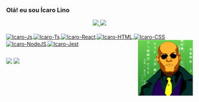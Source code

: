 ### Olá! eu sou Ícaro Lino

<div align="center">
  <a href="https://github.com/icarolino">
  <img height="180em" src="https://github-readme-stats.vercel.app/api?username=icarolino&show_icons=true&theme=codeSTACKr&include_all_commits=true&count_private=true"/>
  <img height="180em" src="https://github-readme-stats.vercel.app/api/top-langs/?username=icarolino&layout=compact&langs_count=7&theme=codeSTACKr"/>
</div>

<div style="display: inline_block"><br>
  <img align="center" alt="Icaro-Js" height="30" width="40" src="https://cdn.jsdelivr.net/gh/devicons/devicon/icons/javascript/javascript-plain.svg">
  <img align="center" alt="Icaro-Ts" height="30" width="40" src="https://cdn.jsdelivr.net/gh/devicons/devicon/icons/typescript/typescript-plain.svg">
  <img align="center" alt="Icaro-React" height="30" width="40" src="https://cdn.jsdelivr.net/gh/devicons/devicon/icons/react/react-original.svg">
  <img align="center" alt="Icaro-HTML" height="30" width="40" src="https://cdn.jsdelivr.net/gh/devicons/devicon/icons/html5/html5-plain.svg">
  <img align="center" alt="Icaro-CSS" height="30" width="40" src="https://cdn.jsdelivr.net/gh/devicons/devicon/icons/css3/css3-plain.svg">  
  <img align="center" alt="Icaro-NodeJS" height="30" width="40" src="https://cdn.jsdelivr.net/gh/devicons/devicon/icons/nodejs/nodejs-plain-wordmark.svg">
  <!--
    <img align="center" alt="Icaro-MongoDB" height="30" width="40" src="https://cdn.jsdelivr.net/gh/devicons/devicon/icons/mongodb/mongodb-plain-wordmark.svg">
    <img align="center" alt="Icaro-Postgree" height="30" width="40" src="https://cdn.jsdelivr.net/gh/devicons/devicon/icons/postgresql/postgresql-plain-wordmark.svg">
    <img align="center" alt="Icaro-Mysql" height="30" width="40" src="https://cdn.jsdelivr.net/gh/devicons/devicon/icons/mysql/mysql-plain-wordmark.svg">
   -->
  <img align="center" alt="Icaro-Jest" height="30" width="40" src="https://cdn.jsdelivr.net/gh/devicons/devicon/icons/jest/jest-plain.svg">
  <img align="right" alt="Icaro-pic" height="150" src="src/icaro-pic.png">
</div>

##

<div> 
  <a href="https://www.linkedin.com/in/icarolino" target="_blank"><img src="https://img.shields.io/badge/-LinkedIn-%230077B5?style=for-the-badge&logo=linkedin&logoColor=white" target="_blank"></a> 
  <a href = "mailto:luizicaro.s@gmail.com"><img src="https://img.shields.io/badge/-Gmail-%23333?style=for-the-badge&logo=gmail&logoColor=white" target="_blank"></a>
</div>


